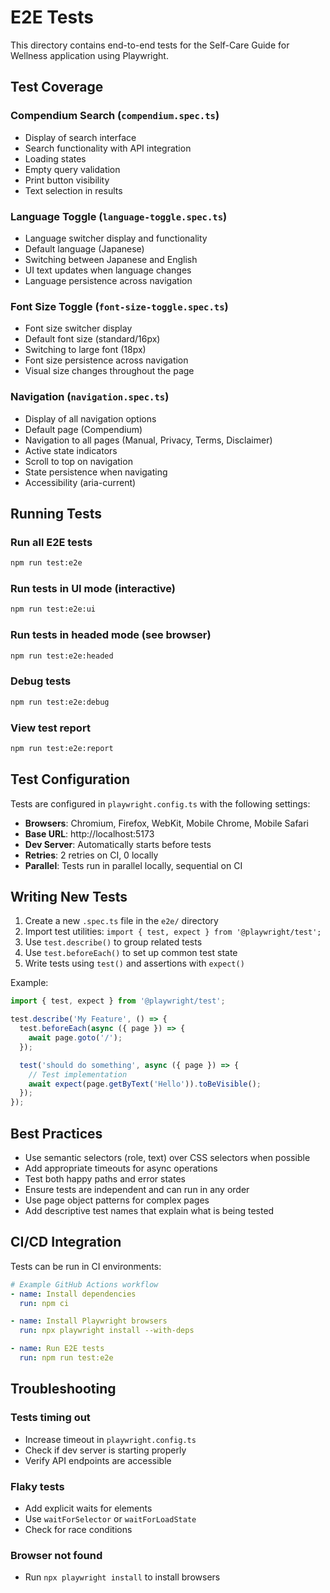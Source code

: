 # E2E Tests

This directory contains end-to-end tests for the Self-Care Guide for Wellness application using Playwright.

## Test Coverage

### Compendium Search (`compendium.spec.ts`)

- Display of search interface
- Search functionality with API integration
- Loading states
- Empty query validation
- Print button visibility
- Text selection in results

### Language Toggle (`language-toggle.spec.ts`)

- Language switcher display and functionality
- Default language (Japanese)
- Switching between Japanese and English
- UI text updates when language changes
- Language persistence across navigation

### Font Size Toggle (`font-size-toggle.spec.ts`)

- Font size switcher display
- Default font size (standard/16px)
- Switching to large font (18px)
- Font size persistence across navigation
- Visual size changes throughout the page

### Navigation (`navigation.spec.ts`)

- Display of all navigation options
- Default page (Compendium)
- Navigation to all pages (Manual, Privacy, Terms, Disclaimer)
- Active state indicators
- Scroll to top on navigation
- State persistence when navigating
- Accessibility (aria-current)

## Running Tests

### Run all E2E tests

```bash
npm run test:e2e
```

### Run tests in UI mode (interactive)

```bash
npm run test:e2e:ui
```

### Run tests in headed mode (see browser)

```bash
npm run test:e2e:headed
```

### Debug tests

```bash
npm run test:e2e:debug
```

### View test report

```bash
npm run test:e2e:report
```

## Test Configuration

Tests are configured in `playwright.config.ts` with the following settings:

- **Browsers**: Chromium, Firefox, WebKit, Mobile Chrome, Mobile Safari
- **Base URL**: http://localhost:5173
- **Dev Server**: Automatically starts before tests
- **Retries**: 2 retries on CI, 0 locally
- **Parallel**: Tests run in parallel locally, sequential on CI

## Writing New Tests

1. Create a new `.spec.ts` file in the `e2e/` directory
2. Import test utilities: `import { test, expect } from '@playwright/test';`
3. Use `test.describe()` to group related tests
4. Use `test.beforeEach()` to set up common test state
5. Write tests using `test()` and assertions with `expect()`

Example:

```typescript
import { test, expect } from '@playwright/test';

test.describe('My Feature', () => {
  test.beforeEach(async ({ page }) => {
    await page.goto('/');
  });

  test('should do something', async ({ page }) => {
    // Test implementation
    await expect(page.getByText('Hello')).toBeVisible();
  });
});
```

## Best Practices

- Use semantic selectors (role, text) over CSS selectors when possible
- Add appropriate timeouts for async operations
- Test both happy paths and error states
- Ensure tests are independent and can run in any order
- Use page object patterns for complex pages
- Add descriptive test names that explain what is being tested

## CI/CD Integration

Tests can be run in CI environments:

```yaml
# Example GitHub Actions workflow
- name: Install dependencies
  run: npm ci

- name: Install Playwright browsers
  run: npx playwright install --with-deps

- name: Run E2E tests
  run: npm run test:e2e
```

## Troubleshooting

### Tests timing out

- Increase timeout in `playwright.config.ts`
- Check if dev server is starting properly
- Verify API endpoints are accessible

### Flaky tests

- Add explicit waits for elements
- Use `waitForSelector` or `waitForLoadState`
- Check for race conditions

### Browser not found

- Run `npx playwright install` to install browsers
